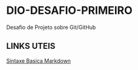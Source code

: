# DIO-DESAFIO-PRIMEIRO
Desafio de Projeto sobre Git/GitHub
## LINKS UTEIS
[Sintaxe Basica Markdown](https://www.markdownguide.org/basic-syntax/)
